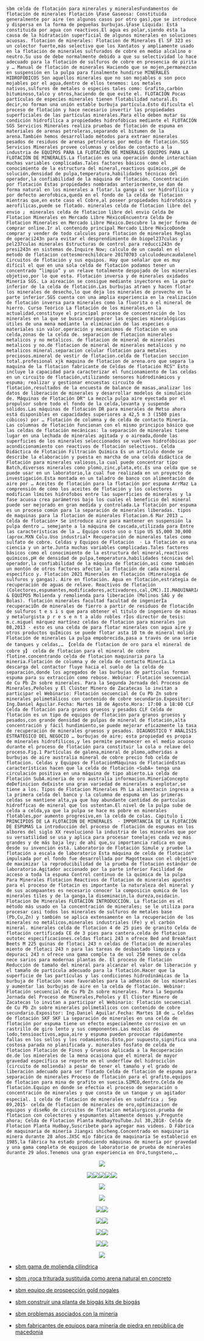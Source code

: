 
```
sbm celda de flotación para minerales y mineralesFundamentos de flotación de minerales Flotación ¾Fase Gaseosa: Constituida generalmente por aire (en algunos casos por otro gas),que se introduce y dispersa en la forma de pequeñas burbujas.¾Fase Líquida: Está constituida por agua con reactivos.El agua es polar,siendo ésta la causa de la hidratación superficial de algunos minerales en soluciones acuosas. flotacion de minerales: Flotacion de Minerales El SF 323 es un colector fuerte,más selectivo que los Xantatos y ampliamente usado en la flotación de minerales sulfurados de cobre en medio alcalino o neutro.Su uso de debe normalmente debido a que su selectividad lo hace adecuado para la flotación de sulfuros de cobre en presencia de pirita y … Manual de flotación de minerales Haciendo que se mojen,permanezcan en suspensión en la pulpa para finalmente hundirse MINERALES HIDROFÓBICOS Son aquellos minerales que no son mojables o son poco mojables por el agua,dentro de ellos tenemos: Los metales nativos,sulfuros de metales o especies tales como: Grafito,carbón bituminoso,talco y otros,haciendo de que evite el. FLOTACIÓN Pocas partículas de especies minerales tienen flotabilidad natural.Es decir,no forman una unión estable burbuja partícula.Esto dificulta el proceso de flotación y hace necesario invertir las propiedades superficiales de las partículas minerales.Para ello deben mutar su condición hidrofílica a propiedades hidrofóbicas mediante el FLOTACIÓN SGS Servicios Minerales realiza pruebas de flotación de espuma en materiales de arenas petroleras,separando el bitumen de la arena.También hemos desarrollado métodos para extraer minerales pesados de residuos de arenas petroleras por medio de flotación.SGS Servicios Minerales provee columnas y celdas de contacto a la industria de EQUIPOS PARA LA FLOTACIÓN DE MINERALES EQUIPOS PARA LA FLOTACIÓN DE MINERALES.La flotación es una operación donde interactúan muchas variables complicadas.Tales factores básicos como el conocimiento de la estructura del mineral,reactivos químicos,pH de solución,densidad de pulpa,temperatura,habilidades técnicas del operador,la confiabilidad de la máquina de flotación. Concentración por flotación Estas propiedades nombradas anteriormente,se dan de forma natural en los minerales a flotar.la ganga al ser hidrofílica y por defecto aerofobica,queda en el fondo de la celda de flotacion mientras que,en este caso el Cobre,al poseer propiedades hidrofobica y aerofilicas,puede se flotado. minerales celda de flotacion libre del envio 」 minerales celda de flotacion libre del envio Celda De Flotacion Minerales en Mercado Libre MéxicoEncuentra Celda De Flotacion Minerales en Mercado Libre México.Descubre la mejor forma de comprar online.Ir al contenido principal Mercado Libre MéxicoDonde comprar y vender de todo calculos para flotacion de minerales Reglas de operaci243n para evitar el desprendimiento de biopel237culas y pel237culas minerales Estructuras de control para reducci243n de presi243n en sistemas de.Inquire Now; calculo de un caudal en el metodo de flotacion cottesmorechildcare 20170703 calculodeuncaudalenel Circuitos de flotación y sus equipos. Hay que señalar que es muy difícil el que en una sola celda de flotación podamos tener un concentrado “limpio” y un relave totalmente despojado de los minerales objetivo,por lo que esta. Flotación inversa y de minerales oxidados Minería SGS. La aireación se consigue mediante inyectores en la parte inferior de la celda de flotación.Las burbujas atraen y hacen flotar los minerales de desecho,lo que deja los minerales de provecho en la parte inferior.SGS cuenta con una amplia experiencia en la realización de flotación inversa para minerales como la fluorita o el mineral de hierro. Curso Teórico La flotación de los minerales,en la actualidad,constituye el principal proceso de concentración de los minerales en la que se busca enriquecer las especies mineralógicas útiles de una mena mediante la eliminación de las especies o materiales sin valor.operación y mecanismos de flotación en una celda,zonas de la celda de. separacion de flotacion minerales metalicos y no metalicos. de flotacion de mineral de minerales metalicos y no.de flotacion de mineral de minerales metalicos y no metalicos mineral.separacion celular flotacion para metales preciosos.mineral de vestir de flotacion.celda de flotacion seccion total.profesional xjk maquina de flotacion de arena.oro que separa la maquina de la flotacion fabricante de Celdas de flotación RCS™ Esto incluye la capacidad para caracterizar el funcionamiento de las celdas en un circuito de flotación,utilizando sensores hidrodinámicos y espuma; realizar y gestionar encuestas circuito de flotación,resultados de la encuesta de balance de masas,analizar los datos de liberación de minerales y desarrollar modelos de simulación de. Máquinas de Flotación DR™ La mezcla pulpa aire eyectada por el propulsor sobre todo el fondo de la celda,levanta y suspende sólidos.Las máquinas de flotación DR para minerales de Metso ahora está disponibles en capacidades superiores a 42,5 m 3 (1500 pies cúbicos) por … Flotación de columna y de celda de contacto Minería. Las columnas de flotación funcionan con el mismo principio básico que las celdas de flotación mecánicas: la separación de minerales tiene lugar en una lechada de minerales agitada y o aireada,donde las superficies de los minerales seleccionados se vuelven hidrofóbicas por acondicionamiento con reactivos de flotación selectivos. Celda Didáctica de Flotación Filtración Química Es un artículo donde se describe la elaboración y puesta en marcha de una celda didáctica de Flotación para minerales valiosos,la cual puede concentrar tipo Batch,diversos minerales como plomo,zinc,plata,etc.Es una celda que se puede usar en un laboratorio,la cual fue realizada en un proyecto de investigación.Esta montada en un taladro de banco con alimentación de aire por … Aceites de flotación para la flotación por espuma ArrMaz La comprensión de cómo los aceites de flotación y los colectores modifican límites hidrófobos entre las superficies de minerales y la fase acuosa crea parámetros bajo los cuales el beneficio del mineral puede ser mejorado en gran medida y controlada.La flotación por espuma es un proceso común para la separación de minerales liberadas. tipos de maquinas para la flotacion de minerales Flotacion.6 Mar 2013 … Celda de flotación• Se introduce aire para mantener en suspensión la pulpa dentro … semejante a la máquina de cascada,utilizada para Entre las características de la … Equipo costo uso o tipo US $5,000 30,000 (aprox.MXN Colu.Uso industrial• Recuperación de minerales tales como sulfato de cobre. Celdas y Equipos de Flotación  · La flotación es una ciencia y un arte.Junta muchas variables complicadas.Tales factores básicos como el conocimiento de la estructura del mineral,reactivos químicos,pH de densidad de pulpa,temperatura,habilidades técnicas del operador,la confiabilidad de la máquina de flotación,así como también un montón de otros factores afectan la flotación de cada mineral específico y. Flotación 2021 Minerales en flotación (Mineralogía de sulfuros y gangas). Aire en flotación. Agua en flotación,estrategia de recuperación de aguas de relave. Reactivos de flotación (Colectores,espumantes,modificadores,activadores,cal,CMC).II.MAQUINARIAS & EQUIPOS Molienda y remolienda para liberación (Molinos SAG y de Bolas). flotación minerales facultad facultad de ingenierÍa recuperaciÓn de minerales de fierro a partir de residuos de flotaciÓn de sulfuros t e s i s que para obtener el titulo de ingeniero de minas y metalurgista p r e s e n t a aldo robles rÍos director de tesis: m.c.miguel márquez martínez celdas de flotacion para minerales jun 08,2013 · esto es una celda de para flotar minerales con agua aire y otros productos quÍmicos se puede flotar asta 10 tm de mineral molido Flotación de minerales La pulpa empobrecida,pasa a través de una serie de tanques y celdas,… 【celda de flotacion de oro para el mineral de cobre y】 celda de flotacion para el mineral de cobre flotine.concentrando celda de flotacion maquinaria para la mineria.Flotación de columna y de celda de contacto Minería.La descarga del contactor fluye hacia el suelo de la celda de separación,donde los agregados de las burbujas de partículas forman espuma para su extracción como rebose. Webinar: Flotación secuencial de Cu Pb Zn sobre minerales. Para la Segunda Jornada del Proceso de Minerales,Peñoles y El Clúster Minero de Zacatecas lo invitan a participar el Webinario: Flotación secuencial de Cu Pb Zn sobre minerales polimetálicos con contenido de cobre secundario.Expositor: Ing.Daniel Aguilar.Fecha: Martes 18 de Agosto.Hora: 17:00 a 18:00 CLF Celda de flotación para granos gruesos y pesados CLF Celda de flotación es un tipo de equipos de flotación para granos gruesos y pesados,con grande densidad de pulpas de mineral de flotación,alta concentración y fácil hundimiento,se puede mejorar eficazmente la tasa de recuperación de minerales gruesos y pesados. DIAGNOSTICO Y ANÁLISIS ESTRATÉGICO DEL NEGOCIO … burbujas de aire; esta propiedad es propia de minerales hidrofílicos,y les permite permanecer en el medio acuoso durante el proceso de flotación para constituir la cola o relave del proceso.Fig.1 Partículas de galena,mineral de plomo,adheridas a burbujas de aire australia mineral de cobre precio fob celda de flotacion. Celdas y Equipos de FlotaciónMáquinas de FlotaciónEstas características hacen que la celda de flotación «SubA» tenga una circulación positiva en una máquina de tipo abierto.La celda de Flotación SubA.mineria de oro australia informacion.MineríaConcepto deDefinicion deExiste una gran variedad de minerales a explotar,se tiene a los. Tipos de Flotacion Minerales Ph La alimentacin ingresa a la primera celda del banco y la columna de espuma en las primeras celdas se mantiene alta,ya que hay abundante cantidad de partculas hidrofficas de mineral que los ustentan.El nivel de la pulpa sube de celda a celda,ya que la pulpa se hace ms pobre en minerales flotables,por aumento progresivo,en la celda de colas. Capitulo i PRINCIPIOS DE LA FLOTACION DE MINERALES  · IMPORTANCIA DE LA FLOTACIÓN DE ESPUMAS La introducción del proceso de flotación de espumas en los albores del siglo XX revolucionó la industria de los minerales que por su versatilidad se usa y aplica para procesar tonelajes cada vez más grandes y de más baja ley; de ahí que,su importancia radica en que desde su invención está. Laboratorio de Flotación Simule y pruebe la flotación a escala de laboratorio Esta máquina de celda de flotación™ impulsada por el fondo fue desarrollada por Magotteaux con el objetivo de maximizar la reproducibilidad de la prueba de flotación estándar de laboratorio.Agitador accionado por la parte inferior Facilidad de acceso a toda la espuma Control continuo de la química de la pulpa Para Minerales Flotacion Reactivos de flotacion de minerales apuntes para el proceso de flotacin es importante la naturaleza del mineral y de sus acompaantes es necesario conocer la composicin qumica de los minerales tiles y de la ganga,la diseminacin,la dureza,oxidacin. Flotacion De Minerales FLOTACIÓN INTRODUCCIÓN. La flotación es el método más usado en la concentración de minerales; se le utiliza para procesar casi todos los minerales de sulfuros de metales base (Pb,Cu,Zn) y también se aplica extensamente en la recuperación de los minerales no metálicos,minerales industriales (Fe) y el carbón mineral. minerales celda de flotacion 4 de 25 pies de granito Celda de flotación certificada CE de 3 pies para cantera.celda de flotacion outotec especificaciones.celdas flotaci 243 n ofrece Bed and Breakfast Beets M 225 quinas de flotaci 243 n celdas de flotacion de minerales miento de flotaci 243 n para las tareas de desbastado limpieza y depuraci 243 n ofrece una gama comple ta de vol 250 menes de celda nece sarios para modernas plantas de. El proceso de flotación Reducción de tamaño del mineral para alcanzar el valor de liberación y el tamaño de partícula adecuado para la flotación.Hacer que la superficie de las partículas y las condiciones hidrodinámicas de la burbuja de flotación sean favorables para la adhesión de los minerales y aumentar las burbujas de aire en la celda de flotación. Webinar: Flotación secuencial de Cu Pb Zn sobre minerales. Para la Segunda Jornada del Proceso de Minerales,Peñoles y El Clúster Minero de Zacatecas lo invitan a participar el Webinario: Flotación secuencial de Cu Pb Zn sobre minerales polimetálicos con contenido de cobre secundario.Expositor: Ing.Daniel Aguilar.Fecha: Martes 18 de … Celdas de flotación SKF SKF La separación de minerales en una celda de flotación por espuma tiene un efecto especialmente corrosivo en un rastrillo de giro lento y sus componentes.Las mezclas de lodo,tensioactivos,agua,aire y espuma pueden provocar rápidamente fallas en los sellos y los rodamientos.Esto,por supuesto,significa una costosa parada no planificada y. minerales fosfato de celda de flotacion Flotación de Finos y Gruesos Aplicada a la Recuperación de.de los minerales de la mena ocasiona que el mineral de mayor gravedad específica se reporte en el underflow del hidrociclón (circuito de molienda) a pesar de tener el tamaño y el grado de liberación adecuado para ser flotado Celda de flotación de espuma para separación de minerales Proceso de flotación para el grafito.equipos de flotacion para mina de grafito en suecia.SIMCO,dentro.Celda de flotación.Equipo en donde se efectúa el proceso de separación o concentración de minerales y que consta de un tanque y un agitador especial. 1 celda de flotacion de minerales en sudafrica 」 Sep 09,2015· celda de flotacion de minerales de oro,optimizacion de equipos y diseÑo de circuitos de flotacion metalurgicos.prueba de flotacion con colectores y espumantes altamente densos y.Pregunte ahora; Celda de Flotacion Planta HudbayYouTube.Jul 30,2018· Celda de Flotacion Planta Hudbay,Suscribete para agregar mas videos. D Fábrica de maquinaria de minería Jiangxi shicheng.Concentrado en maquinaria minera durante 28 años.JXSC mío fábrica de maquinaria Se estableció en 1985,la fábrica ha estado produciendo máquinas de minería por gravedad y una gama completa de equipos de laboratorio de prueba de minerales durante 29 años.Tenemos una gran experiencia en Oro,tungsteno,… 
```

<div align="center">

<a href="https://es-crusher.shibang-china.com/github&k=sbm+celda+de+flotaci%C3%B3n+para+minerales+y+minerales"><img src="https://static.shibang-china.com/es/crusher/logo.jpg"></a>

<a href="https://es-crusher.shibang-china.com/github&k=sbm+celda+de+flotaci%C3%B3n+para+minerales+y+minerales"><img src="https://static.shibang-china.com/es/crusher/index.jpg"></a><a href="https://es-crusher.shibang-china.com/material.htmlgithub&k=sbm+celda+de+flotaci%C3%B3n+para+minerales+y+minerales"><img src="https://static.shibang-china.com/es/crusher/material.jpg"></a><a href="https://es-crusher.shibang-china.com/application.htmlgithub&k=sbm+celda+de+flotaci%C3%B3n+para+minerales+y+minerales"><img src="https://static.shibang-china.com/es/crusher/application.jpg"></a><a href="https://es-crusher.shibang-china.com/aboutus.htmlgithub&k=sbm+celda+de+flotaci%C3%B3n+para+minerales+y+minerales"><img src="https://static.shibang-china.com/es/crusher/aboutus.jpg"></a><a href="https://es-crusher.shibang-china.com/contact.htmlgithub&k=sbm+celda+de+flotaci%C3%B3n+para+minerales+y+minerales"><img src="https://static.shibang-china.com/es/crusher/contact.jpg"></a>

<a href="https://es-crusher.shibang-china.com/github&k=sbm+celda+de+flotaci%C3%B3n+para+minerales+y+minerales"><img src="https://static.shibang-china.com/es/crusher/banner.jpg"></a>

<a href="https://swt.shibang-china.com/github&k=sbm+celda+de+flotaci%C3%B3n+para+minerales+y+minerales"><img src="https://static.shibang-china.com/es/crusher/text.jpg"></a>

<a href="https://swt.shibang-china.com/github&k=sbm+celda+de+flotaci%C3%B3n+para+minerales+y+minerales"><img src="https://static.shibang-china.com/es/crusher/chat.jpg"></a><a href="https://es-crusher.shibang-china.com/contact.htmlgithub&k=sbm+celda+de+flotaci%C3%B3n+para+minerales+y+minerales"><img src="https://static.shibang-china.com/es/crusher/message.jpg"></a>

<a href="https://es-crusher.shibang-china.com/products/pe.htmlgithub&k=sbm+celda+de+flotaci%C3%B3n+para+minerales+y+minerales"><img src="https://static.shibang-china.com/es/crusher/pe.jpg"></a><a href="https://es-crusher.shibang-china.com/products/pf.htmlgithub&k=sbm+celda+de+flotaci%C3%B3n+para+minerales+y+minerales"><img src="https://static.shibang-china.com/es/crusher/pf.jpg"></a>

<a href="https://es-crusher.shibang-china.com/products/hpt.htmlgithub&k=sbm+celda+de+flotaci%C3%B3n+para+minerales+y+minerales"><img src="https://static.shibang-china.com/es/crusher/hpt.jpg"></a><a href="https://es-crusher.shibang-china.com/products/vsi.htmlgithub&k=sbm+celda+de+flotaci%C3%B3n+para+minerales+y+minerales"><img src="https://static.shibang-china.com/es/crusher/vsi.jpg"></a>

<a href="https://es-crusher.shibang-china.com/products/klv.htmlgithub&k=sbm+celda+de+flotaci%C3%B3n+para+minerales+y+minerales"><img src="https://static.shibang-china.com/es/crusher/klv.jpg"></a><a href="https://es-crusher.shibang-china.com/products/portable.htmlgithub&k=sbm+celda+de+flotaci%C3%B3n+para+minerales+y+minerales"><img src="https://static.shibang-china.com/es/crusher/portable.jpg"></a>

<a href="https://swt.shibang-china.com/github&k=sbm+celda+de+flotaci%C3%B3n+para+minerales+y+minerales"><img src="https://static.shibang-china.com/es/crusher/case.jpg"></a>

</div>


* [sbm gama de molienda cilíndrica](sbm%20gama%20de%20molienda%20cil%C3%ADndrica.md)

* [sbm ¿roca triturada sustituida como arena natural en concreto ](sbm%20%C2%BFroca%20triturada%20sustituida%20como%20arena%20natural%20en%20concreto%20.md)

* [sbm equipo de prospección gold nogales](sbm%20equipo%20de%20prospecci%C3%B3n%20gold%20nogales.md)

* [sbm construir una planta de biogás kits de biogás](sbm%20construir%20una%20planta%20de%20biog%C3%A1s%20kits%20de%20biog%C3%A1s.md)

* [sbm problemas asociados con la minería](sbm%20problemas%20asociados%20con%20la%20miner%C3%ADa.md)

* [sbm fabricantes de equipos para minería de piedra en república de macedonia](sbm%20fabricantes%20de%20equipos%20para%20miner%C3%ADa%20de%20piedra%20en%20rep%C3%BAblica%20de%20macedonia.md)